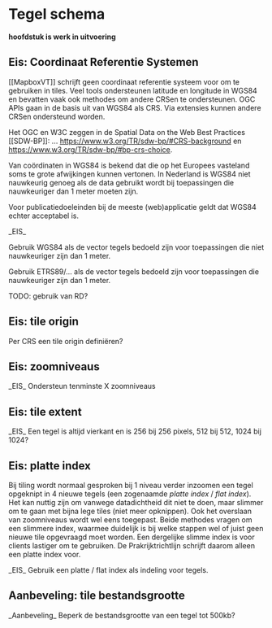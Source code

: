 # Tegel schema
**hoofdstuk is werk in uitvoering**

## Eis: Coordinaat Referentie Systemen
[[MapboxVT]] schrijft geen coordinaat referentie systeem voor om te gebruiken in tiles.
Veel tools ondersteunen latitude en longitude in WGS84 en bevatten vaak ook methodes om andere CRSen te ondersteunen. OGC APIs gaan in de basis uit van WGS84 als CRS. Via extensies kunnen andere CRSen ondersteund worden.

Het OGC en W3C zeggen in de Spatial Data on the Web Best Practices [[SDW-BP]]: ... https://www.w3.org/TR/sdw-bp/#CRS-background en https://www.w3.org/TR/sdw-bp/#bp-crs-choice.

Van coördinaten in WGS84 is bekend dat die op het Europees vasteland soms te grote afwijkingen kunnen vertonen. In Nederland is WGS84 niet nauwkeurig genoeg als de data gebruikt wordt bij toepassingen die nauwkeuriger dan 1 meter moeten zijn.

Voor publicatiedoeleinden bij de meeste (web)applicatie geldt dat WGS84 echter acceptabel is.

<div class="advisement">
_EIS_

Gebruik WGS84 als de vector tegels bedoeld zijn voor toepassingen die niet nauwkeuriger zijn dan 1 meter.

Gebruik ETRS89/... als de vector tegels bedoeld zijn voor toepassingen die nauwkeuriger zijn dan 1 meter.

</div>

TODO: gebruik van RD?

## Eis: tile origin
Per CRS een tile origin definiëren?


## Eis: zoomniveaus

<div class="advisement">
_EIS_ Ondersteun tenminste X zoomniveaus
</div>


## Eis: tile extent
<div class="advisement">
_EIS_ Een tegel is altijd vierkant en is 256 bij 256 pixels, 512 bij 512, 1024 bij 1024?
</div>

## Eis: platte index
Bij tiling wordt normaal gesproken bij 1 niveau verder inzoomen een tegel opgeknipt in 4 nieuwe tegels (een zogenaamde _platte index_ / _flat index_). Het kan nuttig zijn om vanwege datadichtheid dit niet te doen, maar slimmer om te gaan met bijna lege tiles (niet meer opknippen). Ook het overslaan van zoomniveaus wordt wel eens toegepast. Beide methodes vragen om een slimmere index, waarmee duidelijk is bij welke stappen wel of juist geen nieuwe tile opgevraagd moet worden. Een dergelijke slimme index is voor clients lastiger om te gebruiken. De Prakrijktrichtlijn schrijft daarom alleen een platte index voor.

<div class="advisement">
_EIS_ Gebruik een platte / flat index als indeling voor tegels.
</div>


## Aanbeveling: tile bestandsgrootte
<div class="informative">
_Aanbeveling_ Beperk de bestandsgrootte van een tegel tot 500kb?
</div>
